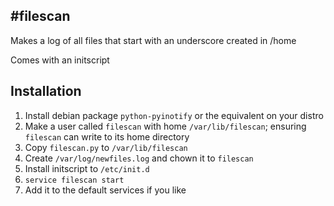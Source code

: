 #filescan
---------

Makes a log of all files that start with an underscore created in /home

Comes with an initscript

## Installation

1. Install debian package `python-pyinotify` or the equivalent on your distro
2. Make a user called `filescan` with home `/var/lib/filescan`; ensuring `filescan` can write to its home directory
3. Copy `filescan.py` to `/var/lib/filescan`
4. Create `/var/log/newfiles.log` and chown it to `filescan`
5. Install initscript to `/etc/init.d`
6. `service filescan start`
7. Add it to the default services if you like
